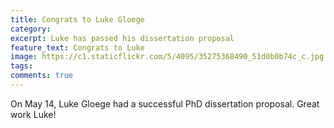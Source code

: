 ```yaml
---
title: Congrats to Luke Gloege
category: 
excerpt: Luke has passed his dissertation proposal
feature_text: Congrats to Luke
image: https://c1.staticflickr.com/5/4095/35275368490_51d0b0b74c_c.jpg
tags: 
comments: true
---
```


On May 14, Luke Gloege had a successful PhD dissertation proposal. Great work Luke!